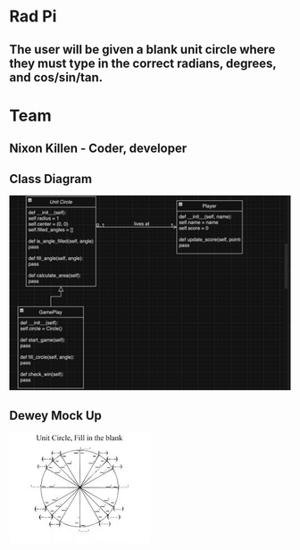 # Rad Pi
## The user will be given a blank unit circle where they must type in the correct radians, degrees, and cos/sin/tan. 

# Team
## Nixon Killen - Coder, developer
## Class Diagram
![Diagram](https://github.com/NixonKiller/MyGame/blob/main/Images/class%20diagram.png?raw=true)
## Dewey Mock Up
![Gameplay](https://github.com/NixonKiller/MyGame/blob/main/Images/cirlce.jpeg?raw=true)
